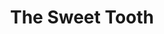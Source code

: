 ---
title: "The Sweet Tooth"
slug : "sweet-tooth"
description: "In de tweede jaar ontwikkelden de studenten een huisstijl voor een foodtruck-concept. 
              Anthony bracht zijn frozen yoghurt via een kleurrijk communicatieconcept aan de man"
type: intern
members:
    - name : "Anthony Nys"
      major: Crossmedia-ontwerp
      minor: Graphic Design
      academic-year: 2de jaar
thumbnail:
    url: "thumb.png"
    alt: ""
    height: 1
    width: 1
    text-color: "f05384"
    background-color: "f05384"
media:
    - url : "1.jpg"
      type: image
    - url : "2.jpg"
      type: image
      text: "'Branded' communicatie vertrekt in de meeste gevallen vanuit een logo. Een logo kan makkelijk gereproduceerd worden, maar voor het er is worden vele uren besteed aan ontwerpwerk, besprekingen en bijschaven "
    - url : "3.jpg"
      type: image
    - url : "sweetvan.jpg"
      type: image
      text: "Een mockup van de Sweet Tooth foodtruck. Hiermee geef je de klant al een hele goede indruk van hoe de uiteindelijke truck er zal uitzien"

created: 20/01/2017
order: 8
---